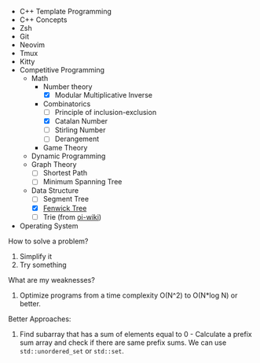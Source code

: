 - C++ Template Programming
- C++ Concepts
- Zsh
- Git
- Neovim
- Tmux
- Kitty
- Competitive Programming
	- Math
		- Number theory
			- [x] Modular Multiplicative Inverse
		- Combinatorics
			- [ ] Principle of inclusion-exclusion
			- [x] Catalan Number
			- [ ] Stirling Number
			- [ ] Derangement
		- Game Theory
	- Dynamic Programming
	- Graph Theory
		- [ ] Shortest Path
		- [ ] Minimum Spanning Tree
	- Data Structure
		- [ ] Segment Tree
		- [x] [Fenwick Tree](https://en.wikipedia.org/wiki/Fenwick_tree)
		- [ ] Trie (from [oi-wiki](https://oi-wiki.org/string/trie))
- Operating System


How to solve a problem?
1. Simplify it
2. Try something

What are my weaknesses?
1. Optimize programs from a time complexity O(N^2) to O(N\*log N) or better.

Better Approaches:
1. Find subarray that has a sum of elements equal to 0 - Calculate a prefix sum array and check if there are same prefix sums. We can use `std::unordered_set` or `std::set`.